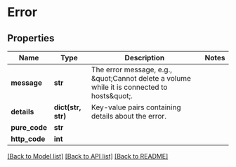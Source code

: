 # Error

## Properties
Name | Type | Description | Notes
------------ | ------------- | ------------- | -------------
**message** | **str** | The error message, e.g., \&quot;Cannot delete a volume while it is connected to hosts\&quot;. | 
**details** | **dict(str, str)** | Key-value pairs containing details about the error. | 
**pure_code** | **str** |  | 
**http_code** | **int** |  | 

[[Back to Model list]](../README.md#documentation-for-models) [[Back to API list]](../README.md#documentation-for-api-endpoints) [[Back to README]](../README.md)

